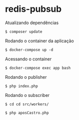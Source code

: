 # redis-pubsub

Atualizando dependências

```
$ composer update
```

Rodando o container da aplicação

```
$ docker-compose up -d
```

Acessando o container

```
$ docker-compose exec app bash
```

Rodando o publisher

```
$ php index.php
```

Rodando o subscriber

```
$ cd cd src/workers/

$ php aposCastro.php
```